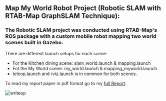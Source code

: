 ## Map My World Robot Project (Robotic SLAM with RTAB-Map GraphSLAM Technique): 
### The Robotic SLAM project was conducted using RTAB-Map's ROS package with a custom mobile robot mapping two world scenes built in Gazebo. 

There are different launch setups for each scene:

[writeup]:ReportPaper-MapMyWorldRobot.png

- For the Kitchen dining scene: slam_world.launch & mapping.launch 
- Fot the My World scene: my_world.launch & mapping_myworld.launch
- teleop.launch and rviz.launch is in common for both scenes.

To read my report paper in pdf format go to my [full Report](ReportPaper-MapMyWorldRobot.pdf).

![writeup]
